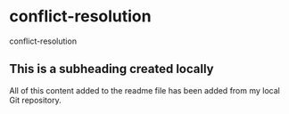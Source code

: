 # conflict-resolution
conflict-resolution

## This is a subheading created locally

All of this content added to the readme file has been added from my local Git repository.